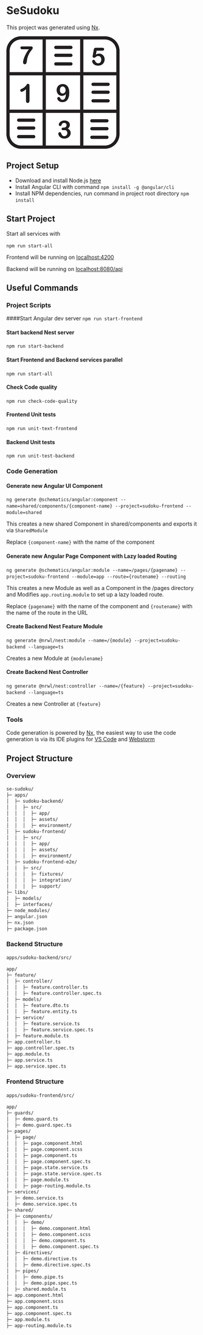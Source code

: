 

# SeSudoku

This project was generated using [Nx](https://nx.dev).

![login screen](./apps/sudoku-frontend/src/assets/img/sudoku-rectangle-logo.jpg)

## Project Setup

 - Download and install Node.js [here](https://nodejs.org/en/)
 - Install Angular CLI with command `npm install -g @angular/cli`
 - Install NPM dependencies, run command in project root directory `npm install`

## Start Project
Start all services with

`npm run start-all`

Frontend will be running on [localhost:4200](http://localhost:4200/)

Backend will be running on [localhost:8080/api](http://localhost:8080/api)

## Useful Commands
### Project Scripts

####Start Angular dev server
`npm run start-frontend`

#### Start backend Nest server
`npm run start-backend`

#### Start Frontend and Backend services parallel
`npm run start-all`

#### Check Code quality
`npm run check-code-quality`

#### Frontend Unit tests
`npm run unit-text-frontend`

#### Backend Unit tests
`npm run unit-test-backend`

### Code Generation

#### Generate new Angular UI Component
`ng generate @schematics/angular:component --name=shared/components/{component-name} --project=sudoku-frontend --module=shared`

This creates a new shared Component in shared/components and exports it via `SharedModule`

Replace `{component-name}` with the name of the component

#### Generate new Angular Page Component with Lazy loaded Routing
`ng generate @schematics/angular:module --name=/pages/{pagename} --project=sudoku-frontend --module=app --route={routename} --routing`

This creates a new Module as well as a Component in the /pages directory and Modifies `app.routing.module` to set up a lazy loaded route.

Replace `{pagename}` with the name of the component and `{routename}` with the name of the route in the URL

#### Create Backend Nest Feature Module
`ng generate @nrwl/nest:module --name=/{module} --project=sudoku-backend --language=ts`

Creates a new Module at `{modulename}`

#### Create Backend Nest Controller
`ng generate @nrwl/nest:controller --name=/{feature} --project=sudoku-backend --language=ts`

Creates a new Controller at `{feature}`

### Tools
Code generation is powered by [Nx](https://nx.dev), the easiest way to use the code generation is via its IDE plugins for [VS Code](https://marketplace.visualstudio.com/items?itemName=nrwl.angular-console) and [Webstorm](https://plugins.jetbrains.com/plugin/15000-nx-webstorm)

## Project Structure
### Overview
```
se-sudoku/
├─ apps/
│  ├─ sudoku-backend/
│  │  ├─ src/
│  │  │  ├─ app/
│  │  │  ├─ assets/
│  │  │  ├─ environment/
│  ├─ sudoku-frontend/
│  │  ├─ src/
│  │  │  ├─ app/
│  │  │  ├─ assets/
│  │  │  ├─ environment/
│  ├─ sudoku-frontend-e2e/
│  │  ├─ src/
│  │  │  ├─ fixtures/
│  │  │  ├─ integration/
│  │  │  ├─ support/
├─ libs/
│  ├─ models/
│  ├─ interfaces/
├─ node_modules/
├─ angular.json
├─ nx.json
├─ package.json
```

### Backend Structure
`apps/sudoku-backend/src/`
```
app/
├─ feature/
│  ├─ controller/
│  │  ├─ feature.controller.ts
│  │  ├─ feature.controller.spec.ts
│  ├─ models/
│  │  ├─ feature.dto.ts
│  │  ├─ feature.entity.ts
│  ├─ service/
│  │  ├─ feature.service.ts
│  │  ├─ feature.service.spec.ts
│  ├─ feature.module.ts
├─ app.controller.ts
├─ app.controller.spec.ts
├─ app.module.ts
├─ app.service.ts
├─ app.service.spec.ts
```
### Frontend Structure
`apps/sudoku-frontend/src/`
```
app/
├─ guards/
│  ├─ demo.guard.ts
│  ├─ demo.guard.spec.ts
├─ pages/
│  ├─ page/
│  │  ├─ page.component.html
│  │  ├─ page.component.scss
│  │  ├─ page.component.ts
│  │  ├─ page.component.spec.ts
│  │  ├─ page.state.service.ts
│  │  ├─ page.state.service.spec.ts
│  │  ├─ page.module.ts
│  │  ├─ page-routing.module.ts
├─ services/
│  ├─ demo.service.ts
│  ├─ demo.service.spec.ts
├─ shared/
│  ├─ components/
│  │  ├─ demo/
│  │  │  ├─ demo.component.html
│  │  │  ├─ demo.component.scss
│  │  │  ├─ demo.component.ts
│  │  │  ├─ demo.component.spec.ts
│  ├─ directives/
│  │  ├─ demo.directive.ts
│  │  ├─ demo.directive.spec.ts
│  ├─ pipes/
│  │  ├─ demo.pipe.ts
│  │  ├─ demo.pipe.spec.ts
│  ├─ shared.module.ts
├─ app.component.html
├─ app.component.scss
├─ app.component.ts
├─ app.component.spec.ts
├─ app.module.ts
├─ app-routing.module.ts
```
